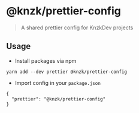 # @knzk/prettier-config

> A shared prettier config for KnzkDev projects

## Usage

- Install packages via npm

```
yarn add --dev prettier @knzk/prettier-config
```

- Import config in your `package.json`

```
{
  "prettier": "@knzk/prettier-config"
}
```
